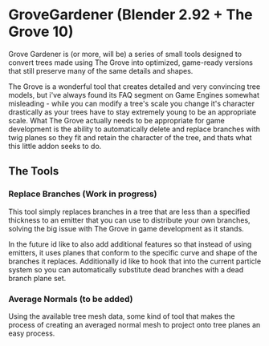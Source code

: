 # GroveGardener (Blender 2.92 + The Grove 10)

Grove Gardener is (or more, will be) a series of small tools designed to convert trees made using The Grove into optimized, game-ready versions that still preserve many of the same details and shapes.

The Grove is a wonderful tool that creates detailed and very convincing tree models, but i've always found its FAQ segment on Game Engines somewhat misleading - while you can modify a tree's scale you change it's character drastically as your trees have to stay extremely young to be an appropriate scale.  What The Grove actually needs to be appropriate for game development is the ability to automatically delete and replace branches with twig planes so they fit and retain the character of the tree, and thats what this little addon seeks to do.

## The Tools

### Replace Branches (Work in progress)
This tool simply replaces branches in a tree that are less than a specified thickness to an emitter that you can use to distribute your own branches, solving the big issue with The Grove in game development as it stands.

In the future id like to also add additional features so that instead of using emitters, it uses planes that conform to the specific curve and shape of the branches it replaces.  Additionally id like to hook that into the current particle system so you can automatically substitute dead branches with a dead branch plane set.


### Average Normals (to be added)
Using the available tree mesh data, some kind of tool that makes the process of creating an averaged normal mesh to project onto tree planes an easy process.

